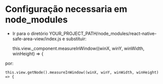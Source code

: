 # Configuração necessaria em node_modules

  * Ir para o diretório YOUR_PROJECT_PATH/node_modules/react-native-safe-area-view/index.js 
  e substituir:
  
    this.view._component.measureInWindow((winX, winY, winWidth, winHeight) => {
    
  por:
  
    this.view.getNode().measureInWindow((winX, winY, winWidth, winHeight) => {
